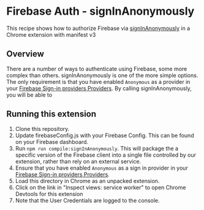 # Firebase Auth - signInAnonymously

This recipe shows how to authorize Firebase via [signInAnonymously][1] in a Chrome extension with manifest v3

## Overview

There are a number of ways to authenticate using Firebase, some more complex than others.
signInAnonymously is one of the more simple options. The only requirement is that you have enabled
`Anonymous` as a provider in your [Firebase Sign-in providers Providers][2]. By calling signInAnonymously,
you will be able to

## Running this extension

1. Clone this repository.
1. Update firebaseConfig.js with your Firebase Config. This can be found on your Firebase dashboard.
1. Run `npm run compile:signInAnonymously`. This will package the a specific version of the Firebase client into a single file controlled by our extension, rather than rely on an external service.
1. Ensure that you have enabled `Anonymous` as a sign in provider in your [Firebase Sign-in providers Providers][2].
1. Load this directory in Chrome as an unpacked extension.
1. Click on the link in "Inspect views: service worker" to open Chrome Devtools for this extension
1. Note that the User Credentials are logged to the console.

[1]: https://firebase.google.com/docs/reference/js/v8/firebase.auth.Auth#signinanonymously
[2]: https://console.firebase.google.com/project/_/authentication/users
